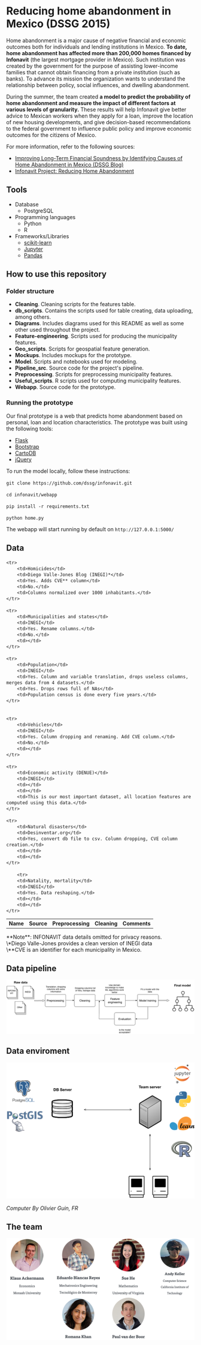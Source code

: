 # Reducing home abandonment in Mexico (DSSG 2015)

Home abandonment is a major cause of negative financial and economic outcomes both for individuals and lending institutions in Mexico. **To date, home abandonment has affected more than 200,000 homes financed by Infonavit** (the largest mortgage provider in Mexico). Such institution was created by the government for the purpose of assisting lower-income families that cannot obtain financing from a private institution (such as banks). To advance its mission the organization wants to understand the relationship between policy, social influences, and dwelling abandonment. 

During the summer, the team created **a model to predict the probability of home abandonment and measure the impact of different factors at various levels of granularity.** These results will help Infonavit give better advice to Mexican workers when they apply for a loan, improve the location of new housing developments, and give decision-based recommendations to the federal government to influence public policy and improve economic outcomes for the citizens of Mexico.

For more information, refer to the following sources:

* [Improving Long-Term Financial Soundness by Identifying Causes of Home Abandonment in Mexico (DSSG Blog)](http://dssg.uchicago.edu/2000/03/02/org-infonavit.html)
* [Infonavit Project: Reducing Home Abandonment](http://dssg.io/2015/08/13/infonavit-abandonment.html)

## Tools

* Database
    * PostgreSQL
* Programming languages
    * Python
    * R
* Frameworks/Libraries
    * [scikit-learn](http://scikit-learn.org/stable/)
    * [Jupyter](https://jupyter.org/)
    * [Pandas](http://pandas.pydata.org/)
    
## How to use this repository

### Folder structure

* **Cleaning**. Cleaning scripts for the features table.
* **db_scripts**. Contains the scripts used for table creating,  data uploading, among others.
* **Diagrams**. Includes diagrams used for this README as well as some other used throughout the project.
* **Feature-engineering**. Scripts used for producing the municipality features.
* **Geo_scripts**. Scripts for geospatial feature generation.
* **Mockups**. Includes mockups for the prototype.
* **Model**. Scripts and notebooks used for modeling.
* **Pipeline_src**. Source code for the project's pipeline.
* **Preprocessing**. Scripts for preprocessing municipality features.
* **Useful_scripts**. R scripts used for computing municipality features.
* **Webapp**. Source code for the prototype.

### Running the prototype

Our final prototype is a web that predicts home abandonment based on personal, loan and location characteristics. The prototype was built using the following tools:

* [Flask](http://flask.pocoo.org/)
* [Bootstrap](http://getbootstrap.com/)
* [CartoDB](https://cartodb.com/)
* [jQuery](https://jquery.com/)

To run the model locally, follow these instructions:

`git clone https://github.com/dssg/infonavit.git`

`cd infonavit/webapp`

`pip install -r requirements.txt`

`python home.py`

The webapp will start running by default on `http://127.0.0.1:5000/`

## Data
<html>
<table>
    <th>Name</th>
    <th>Source</th>
    <th>Preprocessing</th>
    <th>Cleaning</th>
    <th>Comments</th>
    

    <tr>
        <td>Homicides</td>
        <td>Diego Valle-Jones Blog (INEGI)*</td>
        <td>Yes. Adds CVE** column</td>
        <td>No.</td>
        <td>Columns normalized over 1000 inhabitants.</td>
    </tr>

    <tr>
        <td>Municipalities and states</td>
        <td>INEGI</td>
        <td>Yes. Rename columns.</td>
        <td>No.</td>
        <td></td>
    </tr>

    <tr>
        <td>Population</td>
        <td>INEGI</td>
        <td>Yes. Column and variable translation, drops useless columns, merges data from 4 datasets.</td>
        <td>Yes. Drops rows full of NAs</td>
        <td>Population census is done every five years.</td>
    </tr>

    
    <tr>
        <td>Vehicles</td>
        <td>INEGI</td>
        <td>Yes. Column dropping and renaming. Add CVE column.</td>
        <td>No.</td>
        <td></td>
    </tr>
    
    <tr>
        <td>Economic activity (DENUE)</td>
        <td>INEGI</td>
        <td></td>
        <td></td>
        <td>This is our most important dataset, all location features are computed using this data.</td>
    </tr>
    
    <tr>
        <td>Natural disasters</td>
        <td>Desinventar.org</td>
        <td>Yes, convert db file to csv. Column dropping, CVE column creation.</td>
        <td></td>
        <td></td>
    </tr>
    
        <tr>
        <td>Natality, mortality</td>
        <td>INEGI</td>
        <td>Yes. Data reshaping.</td>
        <td></td>
        <td></td>
    </tr>


</table>
</html>
**Note**: INFONAVIT data details omitted for privacy reasons. <br>
\*Diego Valle-Jones provides a clean version of INEGI data <br>
\**CVE is an identifier for each municipality in Mexico.

## Data pipeline

<img src="diagrams/data_pipeline.png"></img>

## Data enviroment

<img src="diagrams/data_enviroment.png"></img>

*Computer By Olivier Guin, FR*

## The team

<img src="diagrams/team.png"></img>
